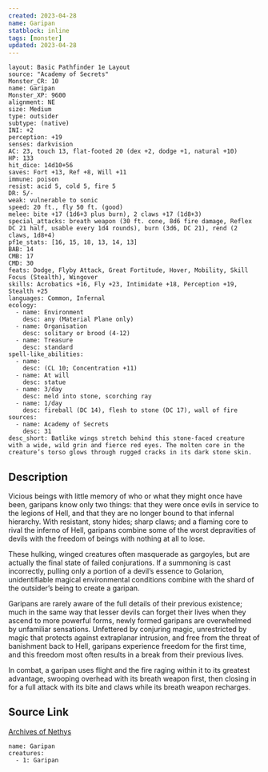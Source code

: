 ```yaml
---
created: 2023-04-28
name: Garipan
statblock: inline
tags: [monster]
updated: 2023-04-28
---
```

```statblock
layout: Basic Pathfinder 1e Layout
source: "Academy of Secrets"
Monster_CR: 10
name: Garipan
Monster_XP: 9600
alignment: NE
size: Medium
type: outsider
subtype: (native)
INI: +2
perception: +19
senses: darkvision
AC: 23, touch 13, flat-footed 20 (dex +2, dodge +1, natural +10)
HP: 133
hit_dice: 14d10+56
saves: Fort +13, Ref +8, Will +11
immune: poison
resist: acid 5, cold 5, fire 5
DR: 5/-
weak: vulnerable to sonic
speed: 20 ft., fly 50 ft. (good)
melee: bite +17 (1d6+3 plus burn), 2 claws +17 (1d8+3)
special_attacks: breath weapon (30 ft. cone, 8d6 fire damage, Reflex DC 21 half, usable every 1d4 rounds), burn (3d6, DC 21), rend (2 claws, 1d8+4)
pf1e_stats: [16, 15, 18, 13, 14, 13]
BAB: 14
CMB: 17
CMD: 30
feats: Dodge, Flyby Attack, Great Fortitude, Hover, Mobility, Skill Focus (Stealth), Wingover
skills: Acrobatics +16, Fly +23, Intimidate +18, Perception +19, Stealth +25
languages: Common, Infernal
ecology:
  - name: Environment
    desc: any (Material Plane only)
  - name: Organisation
    desc: solitary or brood (4-12)
  - name: Treasure
    desc: standard
spell-like_abilities:
  - name:
    desc: (CL 10; Concentration +11)
  - name: At will
    desc: statue
  - name: 3/day
    desc: meld into stone, scorching ray
  - name: 1/day
    desc: fireball (DC 14), flesh to stone (DC 17), wall of fire
sources:
  - name: Academy of Secrets
    desc: 31
desc_short: Batlike wings stretch behind this stone-faced creature with a wide, wild grin and fierce red eyes. The molten core in the creature’s torso glows through rugged cracks in its dark stone skin.
```
## Description
Vicious beings with little memory of who or what they might once have been, garipans know only two things: that they were once evils in service to the legions of Hell, and that they are no longer bound to that infernal hierarchy. With resistant, stony hides; sharp claws; and a flaming core to rival the inferno of Hell, garipans combine some of the worst depravities of devils with the freedom of beings with nothing at all to lose.

These hulking, winged creatures often masquerade as gargoyles, but are actually the final state of failed conjurations. If a summoning is cast incorrectly, pulling only a portion of a devil’s essence to Golarion, unidentifiable magical environmental conditions combine with the shard of the outsider’s being to create a garipan.

Garipans are rarely aware of the full details of their previous existence; much in the same way that lesser devils can forget their lives when they ascend to more powerful forms, newly formed garipans are overwhelmed by unfamiliar sensations. Unfettered by conjuring magic, unrestricted by magic that protects against extraplanar intrusion, and free from the threat of banishment back to Hell, garipans experience freedom for the first time, and this freedom most often results in a break from their previous lives.

In combat, a garipan uses flight and the fire raging within it to its greatest advantage, swooping overhead with its breath weapon first, then closing in for a full attack with its bite and claws while its breath weapon recharges.
## Source Link
[Archives of Nethys](https://aonprd.com/MonsterDisplay.aspx?ItemName=Garipan)
```encounter-table
name: Garipan
creatures:
  - 1: Garipan
```
